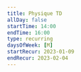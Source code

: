 ```yaml
---
title: Physique TD
allDay: false
startTime: 14:00
endTime: 16:00
type: recurring
daysOfWeek: [M]
startRecur: 2023-01-09
endRecur: 2023-02-04
---
```

